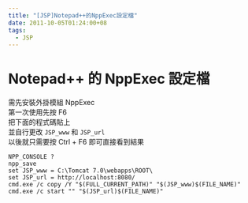 ```yaml
---
title: "[JSP]Notepad++的NppExec設定檔"
date: 2011-10-05T01:24:00+08
tags:
  - JSP
---
```

# Notepad++ 的 NppExec 設定檔

需先安裝外掛模組 NppExec  
第一次使用先按 F6  
把下面的程式碼貼上  
並自行更改 `JSP_www` 和 `JSP_url`  
以後就只需要按 Ctrl + F6 即可直接看到結果

```batch
NPP_CONSOLE ?
npp_save
set JSP_www = C:\Tomcat 7.0\webapps\ROOT\
set JSP_url = http://localhost:8080/
cmd.exe /c copy /Y "$(FULL_CURRENT_PATH)" "$(JSP_www)$(FILE_NAME)"
cmd.exe /c start "" "$(JSP_url)$(FILE_NAME)"
```
